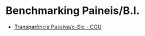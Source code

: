 # Benchmarking Paineis/B.I.

- [Transparência Passiva/e-Sic - CGU](https://centralpaineis.cgu.gov.br/visualizar/lai)
